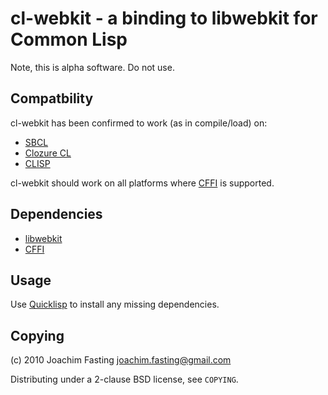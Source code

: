 # cl-webkit - a binding to libwebkit for Common Lisp
Note, this is alpha software. Do not use.

## Compatbility
cl-webkit has been confirmed to work (as in compile/load) on:

* [SBCL](http://www.sbcl.org/)
* [Clozure CL](http://ccl.clozure.com/)
* [CLISP](http://clisp.sourceforge.net/)

cl-webkit should work on all platforms where [CFFI] is supported.

[CFFI]: http://common-lisp.net/projects/cffi/

## Dependencies
* [libwebkit](http://webkit.org/)
* [CFFI]

## Usage
Use [Quicklisp] to install any missing dependencies.

[Quicklisp]: http://www.quicklisp.org/

## Copying
(c) 2010 Joachim Fasting <joachim.fasting@gmail.com>

Distributing under a 2-clause BSD license, see `COPYING`.
